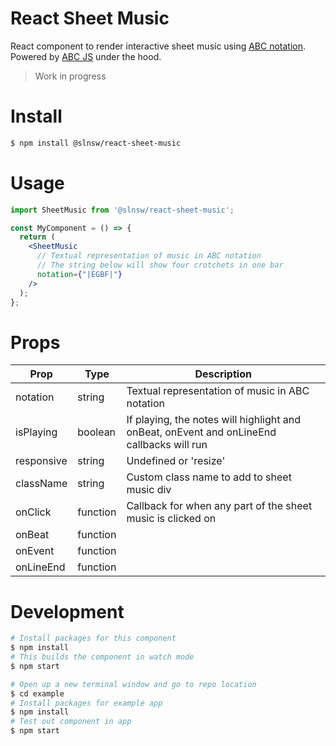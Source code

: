 # React Sheet Music

React component to render interactive sheet music using [ABC notation](http://abcnotation.com/learn). Powered by [ABC JS](https://paulrosen.github.io/abcjs/) under the hood.

> Work in progress

# Install

```bash
$ npm install @slnsw/react-sheet-music
```

# Usage

```jsx
import SheetMusic from '@slnsw/react-sheet-music';

const MyComponent = () => {
  return (
    <SheetMusic
      // Textual representation of music in ABC notation
      // The string below will show four crotchets in one bar
      notation={"|EGBF|"}
    />
  );
};
```

# Props

| Prop       | Type     | Description                                                                               |
| ---------- | -------- | ----------------------------------------------------------------------------------------- |
| notation   | string   | Textual representation of music in ABC notation                                           |
| isPlaying  | boolean  | If playing, the notes will highlight and onBeat, onEvent and onLineEnd callbacks will run |
| responsive | string   | Undefined or 'resize'                                                                     |
| className  | string   | Custom class name to add to sheet music div                                               |
| onClick    | function | Callback for when any part of the sheet music is clicked on                               |
| onBeat     | function |                                                                                           |
| onEvent    | function |                                                                                           |
| onLineEnd  | function |                                                                                           |

# Development

```bash
# Install packages for this component
$ npm install
# This builds the component in watch mode
$ npm start

# Open up a new terminal window and go to repo location
$ cd example
# Install packages for example app
$ npm install
# Test out component in app
$ npm start
```
